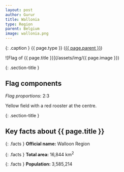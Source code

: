 ```yaml
---
layout: post
author: Gurur
title: Wallonia
type: Region
parent: Belgium
image: wallonia.png
---
```

{: .caption }
{{ page.type }} ([{{ page.parent }}](/2019/03/14/belgium.html))

![Flag of {{ page.title }}](/assets/img/{{ page.image }})

{: .section-title }
## Flag components

*Flag proportions*: 2:3

Yellow field with a red rooster at the centre.

{: .section-title }
## Key facts about {{ page.title }}

{: .facts }
**Official name:** Walloon Region

{: .facts }
**Total area:** 16,844 km<sup>2</sup>

{: .facts }
**Population:** 3,585,214
